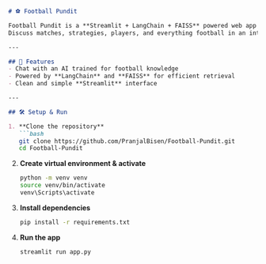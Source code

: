 ````markdown
# ⚽ Football Pundit  

Football Pundit is a **Streamlit + LangChain + FAISS** powered web app where you can chat with an AI football expert.  
Discuss matches, strategies, players, and everything football in an interactive way.  

---

## 🚀 Features
- Chat with an AI trained for football knowledge  
- Powered by **LangChain** and **FAISS** for efficient retrieval  
- Clean and simple **Streamlit** interface  

---

## 🛠️ Setup & Run

1. **Clone the repository**
   ```bash
   git clone https://github.com/PranjalBisen/Football-Pundit.git
   cd Football-Pundit
````

2. **Create virtual environment & activate**

   ```bash
   python -m venv venv
   source venv/bin/activate  
   venv\Scripts\activate    
   ```

3. **Install dependencies**

   ```bash
   pip install -r requirements.txt
   ```

4. **Run the app**

   ```bash
   streamlit run app.py
   ```
